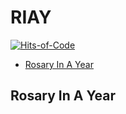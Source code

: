 # RIAY

[![Hits-of-Code](https://hitsofcode.com/github/linusjf/RIAY?branch=main)](https://hitsofcode.com/github/linusjf/RIAY/view?branch=main)

<!-- vim-markdown-toc GFM -->

* [Rosary In A Year](#rosary-in-a-year)

<!-- vim-markdown-toc -->

## Rosary In A Year

